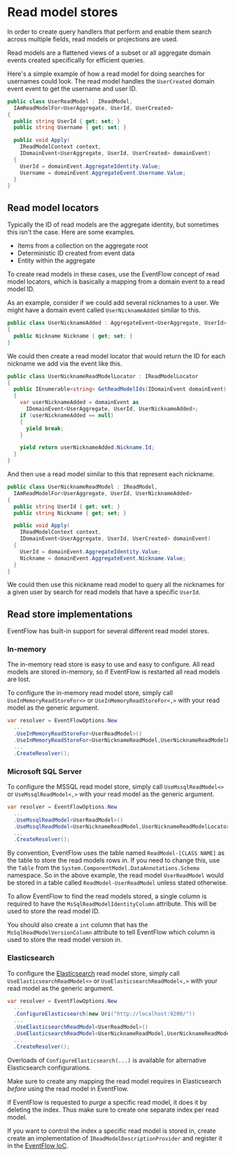 # Read model stores

In order to create query handlers that perform and enable them search across
multiple fields, read models or projections are used.

Read models are a flattened views of a subset or all aggregate domain events
created specifically for efficient queries.

Here's a simple example of how a read model for doing searches for usernames
could look. The read model handles the `UserCreated` domain event event to get
the username and user ID.

```csharp
public class UserReadModel : IReadModel,
  IAmReadModelFor<UserAggregate, UserId, UserCreated>
{
  public string UserId { get; set; }
  public string Username { get; set; }

  public void Apply(
    IReadModelContext context,
    IDomainEvent<UserAggregate, UserId, UserCreated> domainEvent)
  {
    UserId = domainEvent.AggregateIdentity.Value;
    Username = domainEvent.AggregateEvent.Username.Value;
  }
}
```

## Read model locators

Typically the ID of read models are the aggregate identity, but sometimes this
isn't the case. Here are some examples.

- Items from a collection on the aggregate root
- Deterministic ID created from event data
- Entity within the aggregate

To create read models in these cases, use the EventFlow concept of read model
locators, which is basically a mapping from a domain event to a read model ID.

As an example, consider if we could add several nicknames to a user. We might
have a domain event called `UserNicknameAdded` similar to this.

```csharp
public class UserNicknameAdded : AggregateEvent<UserAggregate, UserId>
{
  public Nickname Nickname { get; set; }
}
```

We could then create a read model locator that would return the ID for each
nickname we add via the event like this.

```csharp
public class UserNicknameReadModelLocator : IReadModelLocator
{
  public IEnumerable<string> GetReadModelIds(IDomainEvent domainEvent)
  {
    var userNicknameAdded = domainEvent as
      IDomainEvent<UserAggregate, UserId, UserNicknameAdded>;
    if (userNicknameAdded == null)
    {
      yield break;
    }

    yield return userNicknameAdded.Nickname.Id;
  }
}
```

And then use a read model similar to this that represent each nickname.

```csharp
public class UserNicknameReadModel : IReadModel,
  IAmReadModelFor<UserAggregate, UserId, UserNicknameAdded>
{
  public string UserId { get; set; }
  public string Nickname { get; set; }

  public void Apply(
    IReadModelContext context,
    IDomainEvent<UserAggregate, UserId, UserCreated> domainEvent)
  {
    UserId = domainEvent.AggregateIdentity.Value;
    Nickname = domainEvent.AggregateEvent.Nickname.Value;
  }
}
```

We could then use this nickname read model to query all the nicknames for a
given user by search for read models that have a specific `UserId`.

## Read store implementations

EventFlow has built-in support for several different read model stores.

### In-memory

The in-memory read store is easy to use and easy to configure. All read models
are stored in-memory, so if EventFlow is restarted all read models are lost.

To configure the in-memory read model store, simply call
`UseInMemoryReadStoreFor<>` or `UseInMemoryReadStoreFor<,>` with your read
model as the generic argument.

```csharp
var resolver = EventFlowOptions.New
  ...
  .UseInMemoryReadStoreFor<UserReadModel>()
  .UseInMemoryReadStoreFor<UserNicknameReadModel,UserNicknameReadModelLocator>()
  ...
  .CreateResolver();
```

### Microsoft SQL Server

To configure the MSSQL read model store, simply call
`UseMssqlReadModel<>` or `UseMssqlReadModel<,>` with your read
model as the generic argument.

```csharp
var resolver = EventFlowOptions.New
  ...
  .UseMssqlReadModel<UserReadModel>()
  .UseMssqlReadModel<UserNicknameReadModel,UserNicknameReadModelLocator>()
  ...
  .CreateResolver();
```

By convention, EventFlow uses the table named `ReadModel-[CLASS NAME]` as the
table to store the read models rows in. If you need to change this, use the
`Table` from the `System.ComponentModel.DataAnnotations.Schema` namespace. So
in the above example, the read model `UserReadModel` would be stored in
a table called `ReadModel-UserReadModel` unless stated otherwise.

To allow EventFlow to find the read models stored, a single column is required
to have the `MsSqlReadModelIdentityColumn` attribute. This will be used to
store the read model ID.

You should also create a `int` column that has the `MsSqlReadModelVersionColumn`
attribute to tell EventFlow which column is used to store the read model version
in.

### Elasticsearch

To configure the [Elasticsearch](https://www.elastic.co/products/elasticsearch)
read model store, simply call `UseElasticsearchReadModel<>` or
`UseElasticsearchReadModel<,>` with your read model as the generic argument.

```csharp
var resolver = EventFlowOptions.New
  ...
  .ConfigureElasticsearch(new Uri("http://localhost:9200/"))
  ...
  .UseElasticsearchReadModel<UserReadModel>()
  .UseElasticsearchReadModel<UserNicknameReadModel,UserNicknameReadModelLocator>()
  ...
  .CreateResolver();
```

Overloads of `ConfigureElasticsearch(...)` is available for alternative
Elasticsearch configurations.

Make sure to create any mapping the read model requires in Elasticsearch
_before_ using the read model in EventFlow.

If EventFlow is requested to _purge_ a specific read model, it does it by
deleting the index. Thus make sure to create one separate index per read
model.

If you want to control the index a specific read model is stored in, create
create an implementation of `IReadModelDescriptionProvider` and register it
in the [EventFlow IoC](./Customize.md).
